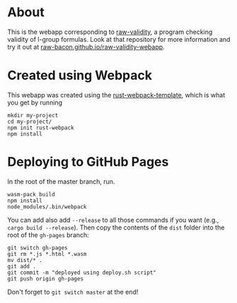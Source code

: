 # About
This is the webapp corresponding to [raw-validity](https://github.com/rustwasm/rust-webpack-template), a program checking validity of l-group formulas. Look at that repository for more information and try it out at [raw-bacon.github.io/raw-validity-webapp](https://raw-bacon.github.io/raw-validity-webapp/).


# Created using Webpack
This webapp was created using the [rust-webpack-template](https://github.com/rustwasm/rust-webpack-template), which is what you get by running 
```
mkdir my-project
cd my-project/
npm init rust-webpack
npm install
```

# Deploying to GitHub Pages
In the root of the master branch, run.
```
wasm-pack build
npm install
node_modules/.bin/webpack
```
You can add also add `--release` to all those commands if you want (e.g., `cargo build --release`). Then copy the contents of the `dist` folder into the root of the `gh-pages` branch:
```
git switch gh-pages
git rm *.js *.html *.wasm
mv dist/* .
git add .
git commit -m "deployed using deploy.sh script"
git push origin gh-pages
```
Don't forget to `git switch master` at the end!
